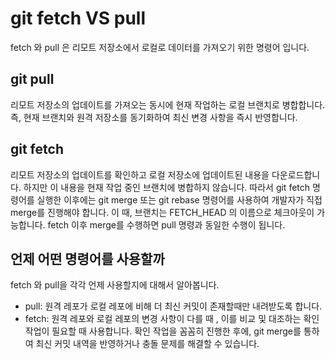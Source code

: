 # git fetch VS pull

fetch 와 pull 은 리모트 저장소에서 로컬로 데이터를 가져오기 위한 명령어 입니다.

## git pull

리모트 저장소의 업데이트를 가져오는 동시에 현재 작업하는 로컬 브랜치로 병합합니다. 즉, 현재 브랜치와
원격 저장소를 동기화하여 최신 변경 사항을 즉시 반영합니다.

## git fetch

리모트 저장소의 업데이트를 확인하고 로컬 저장소에 업데이트된 내용을 다운로드합니다. 하지만 이 내용을 현재
작업 중인 브랜치에 병합하지 않습니다. 따라서 git fetch 명령어를 실행한 이후에는 git merge 또는
git rebase 명령어를 사용하여 개발자가 직접 merge를 진행해야 합니다. 이 때, 브랜치는 FETCH_HEAD
의 이름으로 체크아웃이 가능합니다. fetch 이후 merge를 수행하면 pull 명령과 동일한 수행이 됩니다.

## 언제 어떤 명령어를 사용할까

fetch 와 pull을 각각 언제 사용할지에 대해서 알아봅니다.

- pull: 원격 레포가 로컬 레포에 비해 더 최신 커밋이 존재할때만 내려받도록 합니다.
- fetch: 원격 레포와 로컬 레포의 변경 사항이 다를 때 , 이를 비교 및 대조하는 확인 작업이 필요할 때
  사용합니다. 확인 작업을 꼼꼼히 진행한 후에, git merge를 통하여 최신 커밋 내역을 반영하거나 충돌
  문제를 해결할 수 있습니다.
